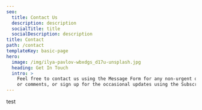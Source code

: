 ```yaml
---
seo:
  title: Contact Us
  description: description
  socialTitle: title
  socialDescription: description
title: Contact
path: /contact
templateKey: basic-page
hero:
  image: /img/ilya-pavlov-wbxdgs_d17u-unsplash.jpg
  heading: Get In Touch
  intro: >
    Feel free to contact us using the Message Form for any non-urgent questions
    or comments, or sign up for the occasional updates using the Subscribe Form!
---
```

test